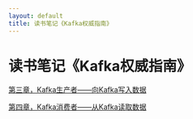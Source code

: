 ```yaml
---
layout: default
title: 读书笔记《Kafka权威指南》
---
```


# 读书笔记《Kafka权威指南》

[第三章，Kafka生产者——向Kafka写入数据](./note-kafka-definitive-guide-chapter3.html)

[第四章，Kafka消费者——从Kafka读取数据](./note-kafka-definitive-guide-chapter4.html)
